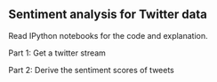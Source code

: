 
## Sentiment analysis for Twitter data

Read IPython notebooks for the code and explanation. 

Part 1: Get a twitter stream

Part 2: Derive the sentiment scores of tweets
